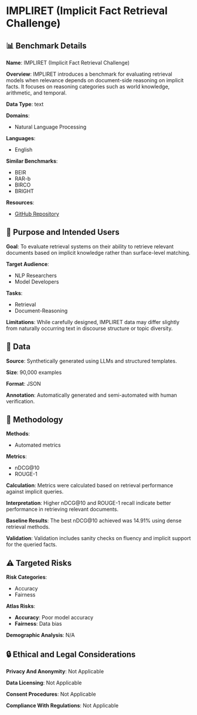 # IMPLIRET (Implicit Fact Retrieval Challenge)

## 📊 Benchmark Details

**Name**: IMPLIRET (Implicit Fact Retrieval Challenge)

**Overview**: IMPLIRET introduces a benchmark for evaluating retrieval models when relevance depends on document-side reasoning on implicit facts. It focuses on reasoning categories such as world knowledge, arithmetic, and temporal.

**Data Type**: text

**Domains**:
- Natural Language Processing

**Languages**:
- English

**Similar Benchmarks**:
- BEIR
- RAR-b
- BIRCO
- BRIGHT

**Resources**:
- [GitHub Repository](https://github.com/ZeinabTaghavi/IMPLIRET)

## 🎯 Purpose and Intended Users

**Goal**: To evaluate retrieval systems on their ability to retrieve relevant documents based on implicit knowledge rather than surface-level matching.

**Target Audience**:
- NLP Researchers
- Model Developers

**Tasks**:
- Retrieval
- Document-Reasoning

**Limitations**: While carefully designed, IMPLIRET data may differ slightly from naturally occurring text in discourse structure or topic diversity.

## 💾 Data

**Source**: Synthetically generated using LLMs and structured templates.

**Size**: 90,000 examples

**Format**: JSON

**Annotation**: Automatically generated and semi-automated with human verification.

## 🔬 Methodology

**Methods**:
- Automated metrics

**Metrics**:
- nDCG@10
- ROUGE-1

**Calculation**: Metrics were calculated based on retrieval performance against implicit queries.

**Interpretation**: Higher nDCG@10 and ROUGE-1 recall indicate better performance in retrieving relevant documents.

**Baseline Results**: The best nDCG@10 achieved was 14.91% using dense retrieval methods.

**Validation**: Validation includes sanity checks on fluency and implicit support for the queried facts.

## ⚠️ Targeted Risks

**Risk Categories**:
- Accuracy
- Fairness

**Atlas Risks**:
- **Accuracy**: Poor model accuracy
- **Fairness**: Data bias

**Demographic Analysis**: N/A

## 🔒 Ethical and Legal Considerations

**Privacy And Anonymity**: Not Applicable

**Data Licensing**: Not Applicable

**Consent Procedures**: Not Applicable

**Compliance With Regulations**: Not Applicable
